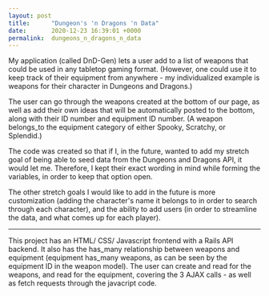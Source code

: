 ```yaml
---
layout: post
title:      "Dungeon's 'n Dragons 'n Data"
date:       2020-12-23 16:39:01 +0000
permalink:  dungeons_n_dragons_n_data
---
```




My application (called DnD-Gen) lets a user add to a list of weapons that could be used in any tabletop gaming format. (However, one could use it to keep track of their equipment from anywhere - my individualized example is weapons for their character in Dungeons and Dragons.)

The user can go through the weapons created at the bottom of our page, as well as add their own ideas that will be automatically posted to the bottom, along with their ID number and equipment ID number. (A weapon belongs_to the equipment category of either Spooky, Scratchy, or Splendid.)

The code was created so that if I, in the future, wanted to add my stretch goal of being able to seed data from the Dungeons and Dragons API, it would let me. Therefore, I kept their exact wording in mind while forming the variables, in order to keep that option open.

The other stretch goals I would like to add in the future is more customization (adding the character's name it belongs to in order to search through each character), and the ability to add users (in order to streamline the data, and what comes up for each player). 

------

This project has an HTML/ CSS/ Javascript frontend with a Rails API backend. It also has the has_many relationship between weapons and equipment (equipment has_many weapons, as can be seen by the equipment ID in the weapon model). The user can create and read for the weapons, and read for the equipment, covering the 3 AJAX calls - as well as fetch requests through the javacript code. 

